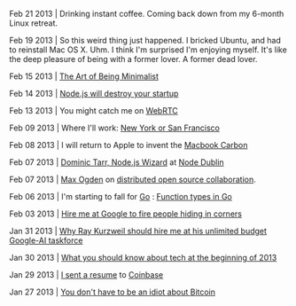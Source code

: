 Feb 21 2013 | Drinking instant coffee. Coming back down from my 6-month Linux retreat.

Feb 19 2013 | So this weird thing just happened. I bricked Ubuntu, and had to reinstall Mac OS X. Uhm. I think I'm surprised I'm enjoying myself. It's like the deep pleasure of being with a former lover. A former dead lover.

Feb 15 2013 | [The Art of Being Minimalist](http://writing.evbogue.com/posts/minimalist)

Feb 14 2013 | [Node.js will destroy your startup](http://writing.evbogue.com/posts/nodedestroy)

Feb 13 2013 | You might catch me on [WebRTC](https://apprtc.appspot.com/)

Feb 09 2013 | Where I'll work: [New York or San Francisco](http://writing.evbogue.com/posts/nycsf)

Feb 08 2013 | I will return to Apple to invent the [Macbook Carbon](/posts/macbookcarbon)

Feb 07 2013 | [Dominic Tarr, Node.js Wizard](https://www.youtube.com/watch?v=giS-aIq0Kaw) at [Node Dublin](https://www.youtube.com/user/NodeDublin?feature=watch)

Feb 07 2013 | [Max Ogden](http://maxogden.com/) on [distributed open source collaboration](http://www.youtube.com/watch?v=UcDrxXKf4qg).

Feb 06 2013 | I'm starting to fall for [Go](http://golang.org/) : [Function types in Go](http://jordanorelli.tumblr.com/post/42369331748/function-types-in-go-golang)

Feb 03 2013 | [Hire me at Google to fire people hiding in corners](http://writing.evbogue.com/posts/googlecorners)

Jan 31 2013 | [Why Ray Kurzweil should hire me at his unlimited budget Google-AI taskforce](http://writing.evbogue.com/posts/ai)

Jan 30 2013 | [What you should know about tech at the beginning of 2013](http://writing.evbogue.com/posts/tech2013)

Jan 29 2013 | [I sent a resume](http://writing.evbogue.com/posts/coinbase) to [Coinbase](http://coinbase.com)

Jan 27 2013 | [You don't have to be an idiot about Bitcoin](http://writing.evbogue.com/posts/idiot)
